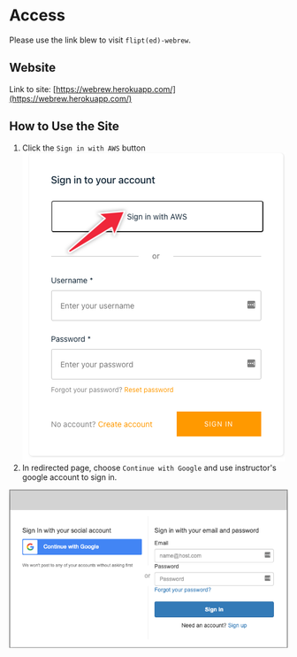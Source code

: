 # Access

Please use the link blew to visit `flipt(ed)-webrew`.

## Website

Link to site: [https://webrew.herokuapp.com/](https://webrew.herokuapp.com/)

## How to Use the Site

1. Click the `Sign in with AWS` button ![Signin With AWS](.gitbook/assets/sign_with_aws.png)
2. In redirected page, choose `Continue with Google` and use instructor's google account to sign in.

![Continue With Google](.gitbook/assets/continue_with_google.png)

